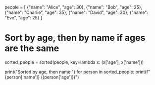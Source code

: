 people = [
    {"name": "Alice", "age": 30},
    {"name": "Bob", "age": 25},
    {"name": "Charlie", "age": 35},
    {"name": "David", "age": 30},
    {"name": "Eve", "age": 25}
]

# Sort by age, then by name if ages are the same
sorted_people = sorted(people, key=lambda x: (x['age'], x['name']))

print("Sorted by age, then name:")
for person in sorted_people:
    print(f"{person['name']} ({person['age']})")
